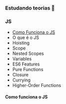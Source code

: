 ### Estudando teorias 🧠

### JS

- [Como Funciona o JS](#how-js-works)
- O que é o JS
- Hoisting
- Scope
- Nested Scopes
- Variables
- ES6 Features
- Pure Functions
- Closure
- Currying
- Higher-Order Functions



#### <a name="how-js-works"></a>Como funciona o JS



